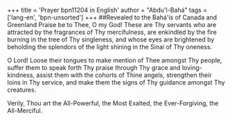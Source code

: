 +++
title = 'Prayer bpn11204 in English'
author = "Abdu'l-Bahá"
tags = ['lang-en', 'bpn-unsorted']
+++
##Revealed to the Bahá'ís of Canada and Greenland
Praise be to Thee, O my God! These are Thy servants who are attracted by the fragrances of Thy mercifulness, are enkindled by the fire burning in the tree of Thy singleness, and whose eyes are brightened by beholding the splendors of the light shining in the Sinai of Thy oneness.

O Lord! Loose their tongues to make mention of Thee amongst Thy people, suffer them to speak forth Thy praise through Thy grace and loving-kindness, assist them with the cohorts of Thine angels, strengthen their loins in Thy service, and make them the signs of Thy guidance amongst Thy creatures.

Verily, Thou art the All-Powerful, the Most Exalted, the Ever-Forgiving, the All-Merciful.

